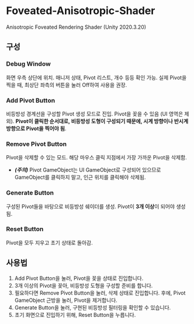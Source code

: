 # Foveated-Anisotropic-Shader
Anisotropic Foveated Rendering Shader (Unity 2020.3.20)

## 구성

### Debug Window

화면 우측 상단에 위치. 매니저 상태, Pivot 리스트, 개수 등등 확인 가능. 실제 Pivot을 찍을 때, 최상단 좌측의 버튼을 눌러 Off하여 사용을 권장.

### Add Pivot Button

비등방성 경계선을 구성할 Pivot 생성 모드로 진입. Pivot을 꽂을 수 있음 (UI 영역은 제외). **Pivot이 클릭한 순서대로, 비등방성 도형이 구성되기 때문에, 시계 방향이나 반시계 방향으로 Pivot을 찍어야 됨**.

### Remove Pivot Button

Pivot을 삭제할 수 있는 모드. 해당 마우스 클릭 지점에서 가장 가까운 Pivot을 삭제함. 
- ***(주의)*** Pivot GameObject는 UI GameObject로 구성되어 있으므로 GameObject를 클릭하지 말고, 인근 위치를 클릭해야 삭제됨.

### Generate Button

구성된 Pivot들을 바탕으로 비등방성 쉐이더를 생성. Pivot이 **3개 이상**이 되어야 생성됨.

### Reset Button

Pivot을 모두 지우고 초기 상태로 돌아감.

## 사용법

1. Add Pivot Button을 눌러, Pivot을 꽂을 상태로 진입합니다.
2. 3개 이상의 Pivot을 꽂아, 비등방성 도형을 구성할 준비를 합니다.
3. 필요하다면 Remove Pivot Button을 눌러, 삭제 상태로 진입합니다. 후에, Pivot GameObject 근방을 눌러, Pivot을 제거합니다.
4. Generate Button을 눌러, 구현된 비등방성 필터링을 확인할 수 있습니다.
5. 초기 화면으로 진입하기 위해, Reset Button을 누릅니다.

